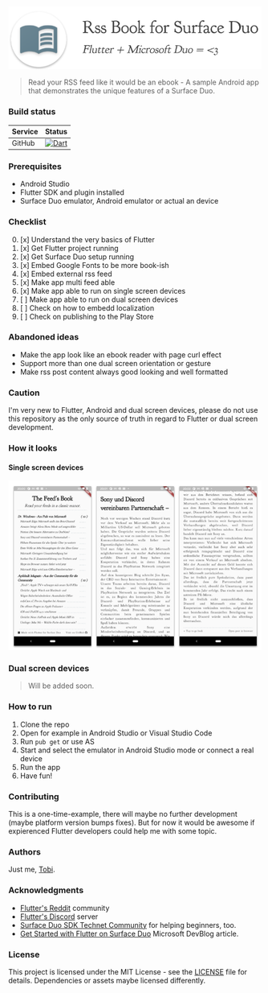 ![App Icon](docs/logo.png?raw=true "App Icon")

> Read your RSS feed like it would be an ebook - A sample Android app that demonstrates the unique features of a Surface Duo.

### Build status

|Service|Status|
|-------|------|
|GitHub|[![Dart](https://github.com/tscholze/flutter-surfaceduo-rssbook/actions/workflows/build_app.yml/badge.svg)](https://github.com/tscholze/flutter-surfaceduo-rssbook/actions/workflows/build_app.yml)

### Prerequisites

* Android Studio
* Flutter SDK and plugin installed
* Surface Duo emulator, Android emulator or actual an device

### Checklist

0. [x] Understand the very basics of Flutter
1. [x] Get Flutter project running
2. [x] Get Surface Duo setup running
3. [x] Embed Google Fonts to be more book-ish
5. [x] Embed external rss feed
6. [x] Make app multi feed able
7. [x] Make app able to run on single screen devices
9. [ ] Make app able to run on dual screen devices
10. [ ] Check on how to embedd localization
11. [ ] Check on publishing to the Play Store

### Abandoned ideas
* Make the app look like an ebook reader with page curl effect
* Support more than one dual screen orientation or gesture
* Make rss post content always good looking and well formatted

### Caution

I'm very new to Flutter, Android and dual screen devices, please do not use this repository as the only source of truth in regard to Flutter or dual screen development.

### How it looks
#### Single screen devices

![Screenshots](/docs/screenshots.png?raw=true "Screenshots")

### Dual screen devices

> Will be added soon.

### How to run

1. Clone the repo
2. Open for example in Android Studio or Visual Studio Code
3. Run `pub get` or use AS
4. Start and select the emulator in Android Studio mode or connect a real device
6. Run the app
7. Have fun!

### Contributing

This is a one-time-example, there will maybe no further development (maybe platform version bumps fixes). But for now it would be awesome if expierenced Flutter developers could help me with some topic.

### Authors

Just me, [Tobi]([https://tscholze.github.io).


### Acknowledgments

* [Flutter's Reddit](https://www.reddit.com/r/flutterhelp/) community
* [Flutter's Discord](https://discord.gg/N7Yshp4) server
* [Surface Duo SDK Technet Community](https://techcommunity.microsoft.com/t5/surface-duo-sdk/bd-p/SurfaceDuoSDK) for helping beginners, too.
* [Get Started with Flutter on Surface Duo](https://devblogs.microsoft.com/surface-duo/get-started-with-flutter-on-surface-duo/) Microsoft DevBlog article.


### License

This project is licensed under the MIT License - see the [LICENSE](LICENSE) file for details.
Dependencies or assets maybe licensed differently.
